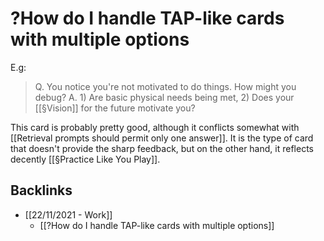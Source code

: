 # ?How do I handle TAP-like cards with multiple options
E.g: 

> Q. You notice you're not motivated to do things. How might you debug?
> A. 1) Are basic physical needs being met, 2) Does your [[§Vision]] for the future motivate you?

This card is probably pretty good, although it conflicts somewhat with [[Retrieval prompts should permit only one answer]]. It is the type of card that doesn't provide the sharp feedback, but on the other hand, it reflects decently [[§Practice Like You Play]].

## Backlinks
* [[22/11/2021 - Work]]
	* [[?How do I handle TAP-like cards with multiple options]]

<!-- #p0 -->

<!-- {BearID:B09A4667-4D29-459F-838B-1743DF044106-83255-000002A01318BB0F} -->
